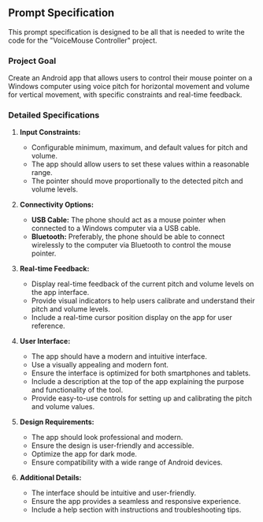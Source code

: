 ## Prompt Specification

This prompt specification is designed to be all that is needed to write the code for the "VoiceMouse Controller" project.

### Project Goal

Create an Android app that allows users to control their mouse pointer on a Windows computer using voice pitch for horizontal movement and volume for vertical movement, with specific constraints and real-time feedback.

### Detailed Specifications

1. **Input Constraints:**
   - Configurable minimum, maximum, and default values for pitch and volume.
   - The app should allow users to set these values within a reasonable range.
   - The pointer should move proportionally to the detected pitch and volume levels.

2. **Connectivity Options:**
   - **USB Cable:** The phone should act as a mouse pointer when connected to a Windows computer via a USB cable.
   - **Bluetooth:** Preferably, the phone should be able to connect wirelessly to the computer via Bluetooth to control the mouse pointer.

3. **Real-time Feedback:**
   - Display real-time feedback of the current pitch and volume levels on the app interface.
   - Provide visual indicators to help users calibrate and understand their pitch and volume levels.
   - Include a real-time cursor position display on the app for user reference.

4. **User Interface:**
   - The app should have a modern and intuitive interface.
   - Use a visually appealing and modern font.
   - Ensure the interface is optimized for both smartphones and tablets.
   - Include a description at the top of the app explaining the purpose and functionality of the tool.
   - Provide easy-to-use controls for setting up and calibrating the pitch and volume values.

5. **Design Requirements:**
   - The app should look professional and modern.
   - Ensure the design is user-friendly and accessible.
   - Optimize the app for dark mode.
   - Ensure compatibility with a wide range of Android devices.

6. **Additional Details:**
   - The interface should be intuitive and user-friendly.
   - Ensure the app provides a seamless and responsive experience.
   - Include a help section with instructions and troubleshooting tips.

